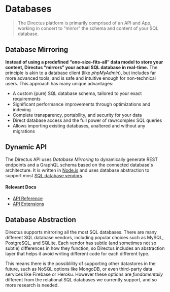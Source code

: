# Databases

> The Directus platform is primarily comprised of an API and App, working in concert to “mirror” the schema and content of your SQL database.

## Database Mirroring

**Instead of using a predefined “one-size-fits-all” data model to store your content, Directus “mirrors” your actual SQL database in real-time.** The principle is akin to a database client (like _phpMyAdmin_), but includes far more advanced tools, and is safe and intuitive enough for non-technical users. This approach has many unique advantages:

- A custom (pure) SQL database schema, tailored to your exact requirements
- Significant performance improvements through optimizations and indexing
- Complete transparency, portability, and security for your data
- Direct database access and the full power of raw/complex SQL queries
- Allows importing existing databases, unaltered and without any migrations

## Dynamic API

The Directus API uses _Database Mirroring_ to dynamically generate REST endpoints and a GraphQL schema based on the
connected database's architecture. It is written in [Node.js](https://nodejs.dev) and uses database abstraction to
support most [SQL database vendors](/guides/installation/cli/#_1-confirm-minimum-requirements).

#### Relevant Docs

- [API Reference](/reference/api/introduction/)
- [API Extensions](/concepts/extensions/#api-extensions)

## Database Abstraction

Directus supports mirroring all the most SQL databases. There are many different SQL database vendors, including popular choices such as MySQL, PostgreSQL, and SQLite. Each vendor has subtle (and sometimes not so subtle) differences in how they function, so Directus includes an abstraction layer that helps it avoid writing different code for each different type.

This means there is the possiblility of supporting other datastores in the future, such as NoSQL options like MongoDB, or even third-party data services like Firebase or Heroku. However these options are _fundamentally_ different from the relational SQL databases we currently support, and so more research is needed.
